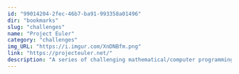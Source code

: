 ```yaml
---
id: "99014204-2fec-46b7-ba91-993358a01496"
dir: "bookmarks"
slug: "challenges"
name: "Project Euler"
category: "challenges"
img_URL: "https://i.imgur.com/XnDNBfm.png"
link: "https://projecteuler.net/"
description: "A series of challenging mathematical/computer programming problems that will require more than just mathematical insights to solve. Although mathematics will help you arrive at elegant and efficient methods, the use of a computer and programming skills will be required to solve most problems. The motivation for starting Project Euler, and its continuation, is to provide a platform for the inquiring mind to delve into unfamiliar areas and learn new concepts in a fun and recreational context."
---
```

